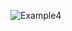 ![Example4](https://github.com/Medosha22/Mastering-Embedded-Systems-Online-Diploma/assets/125259963/38434d7c-9322-4bfd-a379-5cfcc538bb01)
